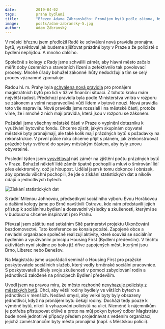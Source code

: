 ```yaml
---
date:         2019-04-02
tags:         praha bydlení
title:        "Březen Adama Zábranského: Pronájem bytů podle zákona, byty policistům a vysvětlování ohledně elektroměrů"
image: 	      posts/adam-zabransky-5.jpg
author:       Adam Zábranský
---
```


V měsíci březnu jsem předložil Radě ke schválení nová pravidla pronájmu bytů, vysvětloval jak budeme zjišťovat prázdné byty v Praze a že policisté o bydlení nepříjdou. A mnoho dalšího. 

Společně s kolegy z Rady jsme schválili záměr, aby hlavní město začalo měřit doby územních a stavebních řízení a zefektivnilo tak povolovací procesy. Mnohé úřady bohužel zákonné lhůty nedodržují a tím se celý proces významně zpomaluje.

Radou hl. m. Prahy byla [schválena nová pravidla](https://praha.pirati.cz/praha-porusovala-zakon-a-nyni-to-napravila.html) pro pronájem magistrátních bytů pro lidi v tíživé finanční situaci. Z tohoto kroku mám největší radost. Předchozí pravidla byla podle Ministerstva vnitra v rozporu se zákonem a velmi nespravedlivá vůči lidem v bytové nouzi. Nová pravidla toto vše napravila. Nová pravidla jsme rozeslali i na městské části, protože víme, že i mnohé z nich mají pravidla, která jsou v rozporu se zákonem.

Požádali jsme všechny městské části v Praze o vyplnění dotazníku k využívání bytového fondu. Chceme zjistit, jakým skupinám obyvatel městské byty pronajímají, ale také kolik mají prázdných bytů s požadavky na rekonstrukce. V první půlce roku chceme přijít s plánem, jak zrekonstruovat prázdné byty svěřené do správy městským částem, aby byly znovu obyvatelné.

Poslední týden jsem [vysvětloval](https://praha.pirati.cz/zadne-smirovani-nechystame.html) náš záměr na zjištění počtu prázdných bytů v Praze. Bohužel někteří lidé záměr špatně pochopili a mluví o šmírování lidí přes elektroměry, což je hloupost. Udělal jsem k tomu dokonce i obrázek, aby opravdu všichni pochopili, že jde o získání statistických dat a nikoliv údajů o jednotlivých bytech. 

![Získání statistických dat](https://a.pirati.cz/praha/img/posts/elektromery.png "Získání statistických dat")

S radní Milenou Johnovou, předsedkyní sociálního výboru Evou Horákovou a dalšími kolegy jsme po Brně navštívili Ostravu, kde nám představili jejich přístup k sociálnímu bydlení a dosavadní výsledky a zkušenosti, kterými se v budoucnu chceme inspirovat i pro Prahu.

Převzal jsem záštitu nad setkáním Sítě partnerství projektu Ukončování bezdomovectví. Tato konference se konala popáté. Zapojené obce a nevládní organizace společně realizují aktivity, které souvisí se sociálním bydlením a využíváním principu Housing First (Bydlení především). V těchto aktivitách nyní stojíme po boku již dříve zapojených měst, kterými jsou Brno, Liberec nebo Benešov.

Na Magistrátu jsme uspořádali seminář o Housing First pro pražské poskytovatele sociálních služeb, který vedly brněnské sociální pracovnice. S poskytovateli sdílely svoje zkušenosti v pomoci zabydlování rodin a jednotlivců založené na principech Bydlení především.

Uvedl jsem na pravou míru, že město rozhodně [nevyhazuje policisty z městských bytů](https://praha.pirati.cz/zadne-byty-policiste-neztrati.html). Chci, aby větší rodiny bydlely ve větších bytech a jednotlivci v menších. Nedává smysl, aby velké byty byly obsazeny jednotlivci, když na pronájem bytu čekají rodiny. Dochází tedy pouze k výměně bytů, nikoli k vyhazování policistů na ulici. Nicméně k nájemníkům je potřeba přistupovat citlivě a proto na můj pokyn bytový odbor Magistrátu bude nově jednotlivé případy předem projednávat s vedením organizací, jejichž zaměstnancům byty město pronajímá (např. s Městskou policií).


